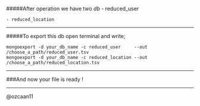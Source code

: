 #####After operation we have two *db*
    - reduced_user

    - reduced_location

-----------------------------------------------------------------------------------------

#####To export this db open terminal and write;

    mongoexport -d your_db_name -c reduced_user     --out /choose_a_path/reduced_user.tsv
    mongoexport -d your_db_name -c reduced_location --out /choose_a_path/reduced_location.tsv

-----------------------------------------------------------------------------------------

###And now your file is ready !

-----------------------------------------------------------------------------------------

@ozcaan11
